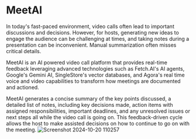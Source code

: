 # MeetAI
In today's fast-paced environment, video calls often lead to important discussions and decisions. However, for hosts, generating new ideas to engage the audience can be challenging at times, and taking notes during a presentation can be inconvenient. Manual summarization often misses critical details.

MeetAI is an AI powered video call platform that provides real-time feedback leveraging advanced technologies such as Fetch.AI's AI agents, Google's Gemini AI, SingleStore's vector databases, and Agora's real time voice and video capabilities to transform how meetings are documented and actioned.

MeetAI generates a concise summary of the key points discussed, a detailed list of notes, including key decisions made, action items with assigned responsibilities, important deadlines, and any unresolved issues or next steps all while the video call is going on. This feedback-driven cycle allows the host to make assisted decisions on how to continue to go on with the meeting.
![Screenshot 2024-10-20 110257](https://github.com/user-attachments/assets/3ac8c4b2-250a-4031-8ec5-5b0360d028bd)
